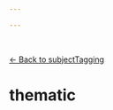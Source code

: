 ```yaml
---

---
```


<br>

[← Back to subjectTagging](./subjectTagging.html)

# thematic

<template>
   <table v-if="this.subjectTagging.thematic" id ="property-table">
     <p class="larger-text">{{this.subjectTagging.thematic.description}}</p>
  <tr>
    <th>Property</th>
    <th>Expected Type</th>
    <th>Required</th>
    <th>Description</th>
  </tr>
  <tr v-for="item, index in this.subjectTagging.thematic.properties" :key="index">
    <td><a :href="index + '.html'" >{{index}}</a></td>
    <td>{{item.type}}</td>
    <td></td></td>
    <td>{{item.description}}</td>
  </tr>
</table> 
</template>

<script>
import axios from 'axios'


export default {

    data() {
        return {
          schema: [],
          coreCitation: [],
          dataEndpoints: [],
          subjectTagging: [],
          dataBiography: [],
          resourceConstellation: [],
          dataLifecycle: []
        }
    },
    methods: {
        whatsUp(){
          console.log(this.schema.subjectTagging.properties)
        },
        checkRequired(evaluatedItem, requiredFieldsList){
          if (requiredFieldsList === undefined || requiredFieldsList.length == 0) {
              return ''
          } else {
            if (requiredFieldsList.includes(evaluatedItem)){
                return 'x'
            } else {
                return ''
            }
          }
        }
    },
    computed: {
        data() {
            return this.$page.frontmatter
        }
    },
    created() {
        //returns a promise
        axios.get("https://raw.githubusercontent.com/nblmc/Data-Context/master/schema.json")
            .then(response => {
                this.schema = response.data.properties
                this.coreCitation = response.data.properties.coreCitation.properties
                this.dataEndpoints = response.data.properties.dataEndpoints
                this.subjectTagging = response.data.properties.subjectTagging.properties
                this.dataBiography = response.data.properties.dataBiography.properties
                this.resourceConstellation = response.data.properties.resourceConstellation.properties
                this.dataLifecycle = response.data.properties.dataLifecycle.properties
            }).catch(err => {
                console.log(err)
            })
    }
}
</script>

<style lang="stylus">

table#property-table
  width:100%

p.larger-text
  font-size 120%

td#required
  text-align center

</style>